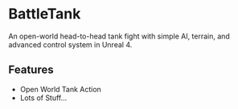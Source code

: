 # BattleTank
An open-world head-to-head tank fight with simple AI, terrain, and advanced control system in Unreal 4.

## Features
+ Open World Tank Action
+ Lots of Stuff...